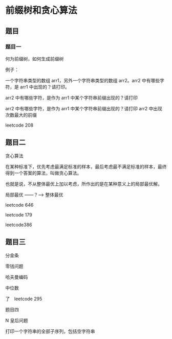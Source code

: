 # 前缀树和贪心算法







## 题目

### 题目一

何为前缀树，如何生成前缀树



例子：

一个字符串类型的数组 arr1，另外一个字符串类型的数组 arr2。arr2 中有哪些字符，是 arr1 中出现的？请打印。

arr2 中有哪些字符，是作为 arr1 中某个字符串前缀出现的？请打印

arr2 中有哪些字符，是作为 arr1 中某个字符串前缀出现的？请打印 arr2 中出现次数最大的前缀

leetcode 208



## 题目二

贪心算法

在某种标准下，优先考虑最满足标准的样本，最后考虑最不满足标准的样本，最终得到一个答案的算法，叫做贪心算法。

也就是说，不从整体最优上加以考虑，所作出的是在某种意义上的局部最优解。

局部最优  ——？——> 整体最优



leetcode 646

leetcode 179

leetcode386



## 题目三

分金条

零钱问题

哈夫曼编码

中位数

了　leetcode 295



题目四 

N 皇后问题



打印一个字符串的全部子序列，包括空字符串

